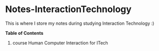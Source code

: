 # Notes-InteractionTechnology

This is where I store my notes during studying Interaction Technology :)

**Table of Contents**

1. course Human Computer Interaction for ITech

